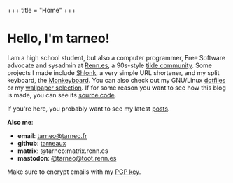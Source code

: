 +++
title = "Home"
+++

# Hello, I'm tarneo!

I am a high school student, but also a computer programmer, Free Software advocate and sysadmin at [Renn.es](https://renn.es), a 90s-style [tilde community](https://tildeverse.org). Some projects I made include [Shlonk](https://github.com/tarneaux/shlonk), a very simple URL shortener, and my split keyboard, the [Monkeyboard](/posts/split_keyboard/). You can also check out my GNU/Linux [dotfiles](https://github.com/tarneaux/.f) or my [wallpaper selection](https://github.com/tarneaux/wallpapers). If for some reason you want to see how this blog is made, you can see its [source code](https://github.com/tarneaux/tarneo.fr).

If you're here, you probably want to see my latest [posts](/posts/).

**Also me**:
- **email**: tarneo@tarneo.fr
- **github**: [tarneaux](https://github.com/tarneaux)
- **matrix**: @tarneo:matrix.renn.es
- **mastodon**: <a rel="me" href="https://toot.renn.es/@tarneo">@tarneo@toot.renn.es</a>

Make sure to encrypt emails with my [PGP key](/tarneo.key).
